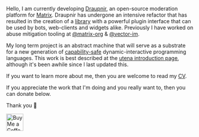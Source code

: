 <!-- ### Hi there 👋 -->

<!--
**Gnuxie/Gnuxie** is a ✨ _special_ ✨ repository because its `README.md` (this file) appears on your GitHub profile.

Here are some ideas to get you started:

- 🔭 I’m currently working on ...
- 🌱 I’m currently learning ...
- 👯 I’m looking to collaborate on ...
- 🤔 I’m looking for help with ...
- 💬 Ask me about ...
- 📫 How to reach me: ...
- 😄 Pronouns: ...
- ⚡ Fun fact: ...
-->

Hello, I am currently developing
[Draupnir](https://github.com/Gnuxie/Draupnir), an open-source
moderation platform for [Matrix](https://matrix.org).  Draupnir has
undergone an intensive refactor that has resulted in the creation of a
[library](https://github.com/Gnuxie/matrix-protection-suite) with a
powerful plugin interface that can be used by bots, web-clients and
widgets alike. Previously I have worked on abuse mitigation tooling at
[@matrix-org](https://github.com/matrix-org) &
[@vector-im](https://github.com/vector-im).

My long term project is an abstract machine that will serve as a
substrate for a new generation of
[capability-safe](https://en.wikipedia.org/wiki/Capability-based_security)
dynamic-interactive programming languages.  This work is best
described at the [utena introduction
page](https://applied-langua.ge/~gnuxie/posts/utena-introduction.html),
although it's been awhile since I last updated this.

If you want to learn more about me, then you are welcome to read my
[CV](https://applied-langua.ge/~gnuxie/documents/CV_Lulamoon.pdf).

If you appreciate the work that I'm doing and you really want to, then
you can donate below.

Thank you 💜

<a href='https://ko-fi.com/Gnuxie' target='_blank'><img height='35' style='border:0px;height:46px;' src='https://az743702.vo.msecnd.net/cdn/kofi3.png?v=0' border='0' alt='Buy Me a Coffee at ko-fi.com' />

